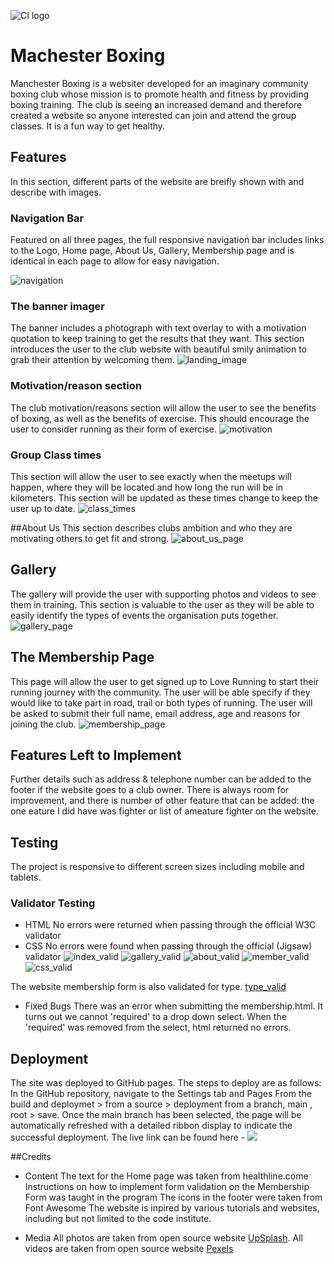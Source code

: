 ![CI logo](https://codeinstitute.s3.amazonaws.com/fullstack/ci_logo_small.png)

# Machester Boxing
Manchester Boxing is a websiter developed for an imaginary community boxing club whose mission is to promote health and fitness by providing boxing training. The club is seeing an increased demand and therefore created a website so anyone interested can join and attend the group classes. It is a fun way to get healthy. 

[](https://github.com/KhanRana/community_boxing_club/blob/main/assets/media/responsive.png)

## Features
In this section, different parts of the website are breifly shown with and describe with images.

### Navigation Bar 
Featured on all three pages, the full responsive navigation bar includes links to the Logo, Home page, About Us, Gallery, Membership page and is identical in each page to allow for easy navigation.

![navigation](https://github.com/KhanRana/community_boxing_club/blob/main/assets/media/navigation.png?raw=true)


### The banner imager
The banner includes a photograph with text overlay to with a motivation quotation to keep training to get the results that they want.
This section introduces the user to the club website with beautiful smily animation to grab their attention by welcoming them.
![landing_image](https://github.com/KhanRana/community_boxing_club/blob/main/assets/media/banner.png)

### Motivation/reason section
The club motivation/reasons section will allow the user to see the benefits of boxing, as well as the benefits of exercise.
This should encourage the user to consider running as their form of exercise.
![motivation](https://github.com/KhanRana/community_boxing_club/blob/main/assets/media/reasons.png?raw=true)


### Group Class times
This section will allow the user to see exactly when the meetups will happen, where they will be located and how long the run will be in kilometers.
This section will be updated as these times change to keep the user up to date.
![class_times](https://github.com/KhanRana/community_boxing_club/blob/main/assets/media/class_times.png)

##About Us
This section describes clubs ambition and who they are motivating others to get fit and strong.
![about_us_page](https://github.com/KhanRana/community_boxing_club/blob/main/assets/media/about.png)

## Gallery
The gallery will provide the user with supporting photos and videos to see them in training. 
This section is valuable to the user as they will be able to easily identify the types of events the organisation puts together.
![gallery_page](https://github.com/KhanRana/community_boxing_club/blob/main/assets/media/gallery.png)

## The Membership Page
This page will allow the user to get signed up to Love Running to start their running journey with the community. 
The user will be able specify if they would like to take part in road, trail or both types of running. The user will 
be asked to submit their full name, email address, age and reasons for joining the club.
![membership_page](https://github.com/KhanRana/community_boxing_club/blob/main/assets/media/membership.png)

## Features Left to Implement
Further details such as address & telephone number can be added to the footer if the website goes to a club owner.
There is always room for improvement, and there is number of other feature that can be added: the one eature I did 
have was fighter or list of ameature fighter on the website.

## Testing
The project is responsive to different screen sizes including mobile and tablets.

### Validator Testing
- HTML
No errors were returned when passing through the official W3C validator
- CSS
No errors were found when passing through the official (Jigsaw) validator
![index_valid](https://github.com/KhanRana/community_boxing_club/blob/main/assets/media/index_pass.png)
![gallery_valid](https://github.com/KhanRana/community_boxing_club/blob/main/assets/media/gallery_validated.png)
![about_valid](https://github.com/KhanRana/community_boxing_club/blob/main/assets/media/about_pass.png)
![member_valid](https://github.com/KhanRana/community_boxing_club/blob/main/assets/media/membership_validated.png)
![css_valid](https://github.com/KhanRana/community_boxing_club/blob/main/assets/media/css_validated.png)

The website membership form is also validated for type.
[type_valid](https://github.com/KhanRana/community_boxing_club/blob/main/assets/media/type_check.png)

- Fixed Bugs
There was an error when submitting the membership.html. It turns out we cannot 'required' to a drop down select. 
When the 'required' was removed from the select, html returned no errors.

## Deployment
The site was deployed to GitHub pages. The steps to deploy are as follows:
In the GitHub repository, navigate to the Settings tab and Pages
From the build and deploymet > from a source > deployment from a branch, main , root > save.
Once the main branch has been selected, the page will be automatically refreshed with a detailed ribbon display to indicate the successful deployment.
The live link can be found here - ![](https://khanrana.github.io/community_boxing_club/)

##Credits

- Content
The text for the Home page was taken from healthline.come
Instructions on how to implement form validation on the Membership Form was taught in the program
The icons in the footer were taken from Font Awesome
The website is inpired by various tutorials and websites, including but not limited to the code institute.

- Media
All photos are taken from open source website [UpSplash](https://unsplash.com/images).
All videos are taken from open source website [Pexels](https://www.pexels.com/videos/)
